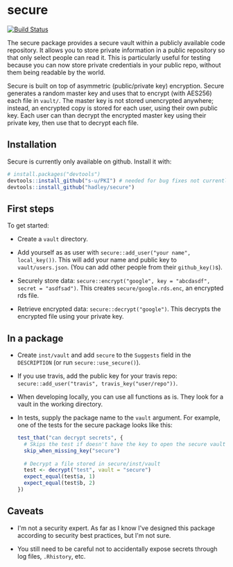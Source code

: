 # secure

[![Build Status](https://travis-ci.org/hadley/secure.png?branch=master)](https://travis-ci.org/hadley/secure)

The secure package provides a secure vault within a publicly available code repository. It allows you to store private information in a public repository so that only select people can read it. This is particularly useful for testing because you can now store private credentials in your public repo, without them being readable by the world.

Secure is built on top of asymmetric (public/private key) encryption. Secure generates a random master key and uses that to encrypt (with AES256) each file in `vault/`. The master key is not stored unencrypted anywhere; instead, an encrypted copy is stored for each user, using their own public key. Each user can than decrypt the encrypted master key using their private key, then use that to decrypt each file.

## Installation

Secure is currently only available on github. Install it with:

```R
# install.packages("devtools")
devtools::install_github("s-u/PKI") # needed for bug fixes not currently on CRAN
devtools::install_github("hadley/secure")
```

## First steps

To get started:

* Create a `vault` directory.

* Add yourself as as user with `secure::add_user("your name", local_key())`. 
  This will add your name and public key to `vault/users.json`.
  (You can add other people from their `github_key()`s).

* Securely store data: 
  `secure::encrypt("google", key = "abcdasdf", secret = "asdfsad")`.
  This creates `secure/google.rds.enc`, an encrypted rds file.

* Retrieve encrypted data: `secure::decrypt("google")`. This decrypts
  the encrypted file using your private key.

## In a package

* Create `inst/vault` and add `secure` to the `Suggests` field in the 
  `DESCRIPTION` (or run `secure::use_secure()`).

* If you use travis, add the public key for your travis repo:
  `secure::add_user("travis", travis_key("user/repo"))`.

* When developing locally, you can use all functions as is. They look for
  a vault in the working directory.
  
* In tests, supply the package name to the `vault` argument. For example,
  one of the tests for the secure package looks like this:
  
    ```R
    test_that("can decrypt secrets", {
      # Skips the test if doesn't have the key to open the secure vault
      skip_when_missing_key("secure")
      
      # Decrypt a file stored in secure/inst/vault
      test <- decrypt("test", vault = "secure")
      expect_equal(test$a, 1)
      expect_equal(test$b, 2)
    })
    ```

## Caveats

* I'm not a security expert. As far as I know I've designed this package 
  according to security best practices, but I'm not sure.
  
* You still need to be careful not to accidentally expose secrets through
  log files, `.Rhistory`, etc.
